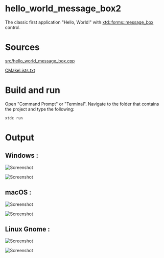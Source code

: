 # hello_world_message_box2

The classic first application "Hello, World!" with  [xtd::forms::message_box](../../../../src/xtd.forms/include/xtd/forms/message_box.h) control.

# Sources

[src/hello_world_message_box.cpp](src/hello_world_message_box2.cpp)

[CMakeLists.txt](CMakeLists.txt)

# Build and run

Open "Command Prompt" or "Terminal". Navigate to the folder that contains the project and type the following:

```shell
xtdc run
```

# Output

## Windows :

![Screenshot](../../../../docs/pictures/examples/hello_world_message_box2_w.png)

![Screenshot](../../../../docs/pictures/examples/hello_world_message_box2_wd.png)

## macOS :

![Screenshot](../../../../docs/pictures/examples/hello_world_message_box2_m.png)

![Screenshot](../../../../docs/pictures/examples/hello_world_message_box2_md.png)

## Linux Gnome :

![Screenshot](../../../../docs/pictures/examples/hello_world_message_box2_g.png)

![Screenshot](../../../../docs/pictures/examples/hello_world_message_box2_gd.png)
